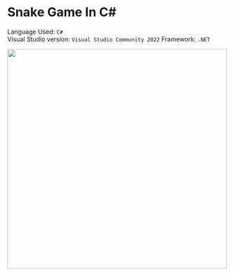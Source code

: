 # Snake Game In C#

Language Used: `C#`  
Visual Studio version: `Visual Studio Community 2022`
Framework: `.NET`
  
<img src="https://shorturl.at/Io5HB" width=500>
